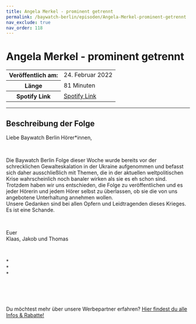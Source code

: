 ```yaml
---
title: Angela Merkel - prominent getrennt
permalink: /baywatch-berlin/episoden/Angela-Merkel-prominent-getrennt
nav_exclude: true
nav_order: 118
---
```


# Angela Merkel - prominent getrennt
<table class="resp-table dcf-table dcf-table-responsive dcf-table-bordered dcf-table-striped dcf-w-100%">
                    <tbody>
                        <tr>
                            <th scope="row">Veröffentlich am:</th>
                            <td data-label="Veröffentlich am:">24. Februar 2022</td>
                        </tr>
                        <tr>
                            <th scope="row">Länge </th>
                            <td data-label="Länge ">81 Minuten</td>
                        </tr><tr>
                                <th scope="row">Spotify Link</th>
                                <td data-label="Spotify Link"><a href="https://open.spotify.com/episode/6no8VMl8EOmSetmPLwqdUE">Spotify Link</a></td>
                            </tr></tbody>
                </table>

***

## Beschreibung der Folge

<div>
<p>Liebe Baywatch Berlin Hörer*innen,</p><br/><p>Die Baywatch Berlin Folge dieser Woche wurde bereits vor der schrecklichen Gewalteskalation in der Ukraine aufgenommen und befasst sich daher ausschließlich mit Themen, die in der aktuellen weltpolitischen Krise wahrscheinlich noch banaler wirken als sie es eh schon sind. Trotzdem haben wir uns entschieden, die Folge zu veröffentlichen und es jeder Hörerin und jedem Hörer selbst zu überlassen, ob sie die von uns angebotene Unterhaltung annehmen wollen.<br/>Unsere Gedanken sind bei allen Opfern und Leidtragenden dieses Krieges. <br/>Es ist eine Schande. </p><br/><p>Euer <br/>Klaas, Jakob und Thomas</p><br/><p>*<br/>*<br/>*<br/><br /><br /></p><br/><p>Du möchtest mehr über unsere Werbepartner erfahren? <a href="https://linktr.ee/BaywatchBerlin" rel="nofollow">Hier findest du alle Infos &amp; Rabatte!</a></p>  
</div>

